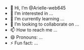 - 👋 Hi, I’m @Arielle-web645
- 👀 I’m interested in ...<gaming>
- 🌱 I’m currently learning ...<Ethicalhacking>
- 💞️ I’m looking to collaborate on ...
- 📫 How to reach me ...
- 😄 Pronouns: ...
- ⚡ Fun fact: ...

<!---
Arielle-web645/Arielle-web645 is a ✨ special ✨ repository because its `README.md` (this file) appears on your GitHub profile.
You can click the Preview link to take a look at your changes.
--->
